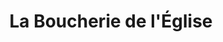 ---
title: "La Boucherie de l'Église"
url: /fontenay-aux-roses/la-boucherie-de-leglise/
shop: boucherie
---